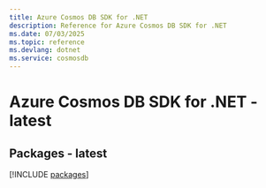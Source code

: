 ```yaml
---
title: Azure Cosmos DB SDK for .NET
description: Reference for Azure Cosmos DB SDK for .NET
ms.date: 07/03/2025
ms.topic: reference
ms.devlang: dotnet
ms.service: cosmosdb
---
```

# Azure Cosmos DB SDK for .NET - latest
## Packages - latest
[!INCLUDE [packages](cosmos-db-index.md)]